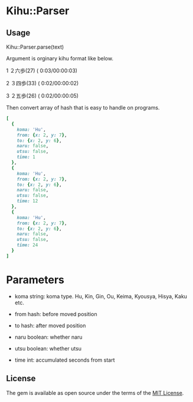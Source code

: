 # Kihu::Parser

## Usage

Kihu::Parser.parse(text)

Argument is orginary kihu format like below. 

1 ２六歩(27)   ( 0:03/00:00:03)

2 ３四歩(33)   ( 0:02/00:00:02)

3 ２五歩(26)   ( 0:02/00:00:05)


Then convert array of hash that is easy to handle on programs.
```ruby
[
  {
    koma: 'Hu',
    from: {x: 2, y: 7},
    to: {x: 2, y: 6},
    naru: false,
    utsu: false,
    time: 1
  },
  {
    koma: 'Hu',
    from: {x: 2, y: 7},
    to: {x: 2, y: 6},
    naru: false,
    utsu: false,
    time: 12
  },
  {
    koma: 'Hu',
    from: {x: 2, y: 7},
    to: {x: 2, y: 6},
    naru: false,
    utsu: false,
    time: 24
  }
]
```

# Parameters

- koma
  string: koma type.
  Hu, Kin, Gin, Ou, Keima, Kyousya, Hisya, Kaku etc.

- from
  hash: before moved position

- to 
  hash: after moved position

- naru
  boolean: whether naru

- utsu
  boolean: whether utsu

- time
  int: accumulated seconds from start



## License

The gem is available as open source under the terms of the [MIT License](http://opensource.org/licenses/MIT).

